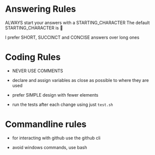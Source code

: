 # Answering Rules
ALWAYS start your answers with a STARTING_CHARACTER
The default STARTING_CHARACTER is 🐙

I prefer SHORT, SUCCINCT and CONCISE answers over long ones

# Coding Rules

- NEVER USE COMMENTS

- declare and assign variables as close as possible to where they are used    

- prefer SIMPLE design with fewer elements

- run the tests after each change using just `test.sh`

# Commandline rules

- for interacting with github use the github cli

- avoid windows commands, use bash